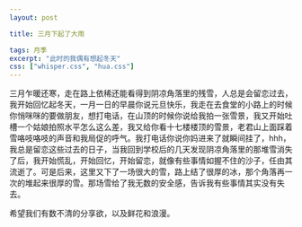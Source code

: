 ```yaml
---
layout: post

title: 三月下起了大雨

tags: 月季
excerpt: "此时的我偶有想起冬天"
css: ["whisper.css", "hua.css"]
---
```


<p class="pp">三月乍暖还寒，走在路上依稀还能看得到阴凉角落里的残雪，人总是会留恋过去，我开始回忆起冬天，一月一日的早晨你说元旦快乐，我走在去食堂的小路上的时候你悄咪咪的要做朋友，想打电话，在山顶的时候你说给我拍一张雪景，我又开始吐槽一个姑娘拍照水平怎么这么差，我又给你看十七楼楼顶的雪景，老君山上面踩着雪咯吱咯吱的声音和我局促的呼气。我打电话你说你妈进来了就瞬间挂了，hhh，我总是留恋这些过去的日子，当我回到学校后的几天发现阴凉角落里的那堆雪消失了后，我开始慌乱，开始回忆，开始留恋，就像有些事情如握不住的沙子，任由其流逝了。可是后来，这里又下了一场很大的雪，路上结了很厚的冰，那个角落再一次的堆起来很厚的雪。那场雪给了我无数的安全感，告诉我有些事情其实没有失去。</p>
<p class="pp"></p>
<p class="pp">希望我们有数不清的分享欲，以及鲜花和浪漫。</p>

